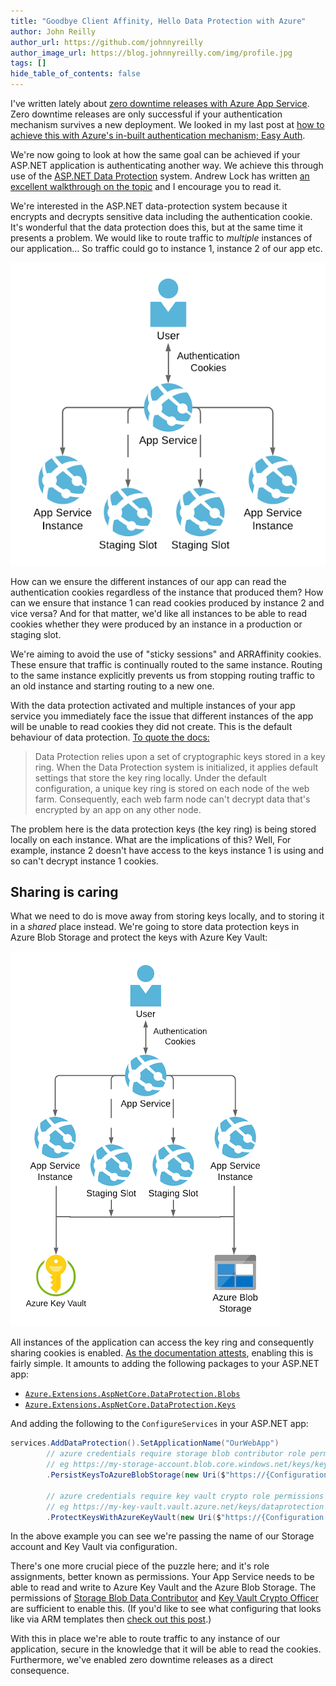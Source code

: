 ```yaml
---
title: "Goodbye Client Affinity, Hello Data Protection with Azure"
author: John Reilly
author_url: https://github.com/johnnyreilly
author_image_url: https://blog.johnnyreilly.com/img/profile.jpg
tags: []
hide_table_of_contents: false
---
```

I've written lately about [zero downtime releases with Azure App Service](<https://blog.johnnyreilly.com/2021/02/azure-app-service-health-checks-and-zero-downtime-deployments.html>). Zero downtime releases are only successful if your authentication mechanism survives a new deployment. We looked in my last post at [how to achieve this with Azure's in-built authentication mechanism; Easy Auth](<https://blog.johnnyreilly.com/2021/02/easy-auth-tokens-survive-releases-on-linux-azure-app-service.html>).

We're now going to look at how the same goal can be achieved if your ASP.NET application is authenticating another way. We achieve this through use of the [ASP.NET Data Protection](<https://docs.microsoft.com/en-us/aspnet/core/security/data-protection/configuration/overview>) system. Andrew Lock has written [an excellent walkthrough on the topic](<https://andrewlock.net/an-introduction-to-the-data-protection-system-in-asp-net-core/>) and I encourage you to read it.

We're interested in the ASP.NET data-protection system because it encrypts and decrypts sensitive data including the authentication cookie. It's wonderful that the data protection does this, but at the same time it presents a problem. We would like to route traffic to *multiple* instances of our application… So traffic could go to instance 1, instance 2 of our app etc.

 ![traffic to app service](../static/blog/2021-02-27-goodbye-client-affinity-hello-data-protection-with-azure/traffic-to-app-service.png)

How can we ensure the different instances of our app can read the authentication cookies regardless of the instance that produced them? How can we ensure that instance 1 can read cookies produced by instance 2 and vice versa? And for that matter, we'd like all instances to be able to read cookies whether they were produced by an instance in a production or staging slot.

We're aiming to avoid the use of "sticky sessions" and ARRAffinity cookies. These ensure that traffic is continually routed to the same instance. Routing to the same instance explicitly prevents us from stopping routing traffic to an old instance and starting routing to a new one.

With the data protection activated and multiple instances of your app service you immediately face the issue that different instances of the app will be unable to read cookies they did not create. This is the default behaviour of data protection. [To quote the docs:](<https://docs.microsoft.com/en-us/aspnet/core/host-and-deploy/web-farm?view=aspnetcore-5.0#data-protection>)

> Data Protection relies upon a set of cryptographic keys stored in a key ring. When the Data Protection system is initialized, it applies default settings that store the key ring locally. Under the default configuration, a unique key ring is stored on each node of the web farm. Consequently, each web farm node can't decrypt data that's encrypted by an app on any other node.

The problem here is the data protection keys (the key ring) is being stored locally on each instance. What are the implications of this? Well, For example, instance 2 doesn't have access to the keys instance 1 is using and so can't decrypt instance 1 cookies.

## Sharing is caring

What we need to do is move away from storing keys locally, and to storing it in a *shared* place instead. We're going to store data protection keys in Azure Blob Storage and protect the keys with Azure Key Vault:

![persist keys to azure blob](../static/blog/2021-02-27-goodbye-client-affinity-hello-data-protection-with-azure/data-protection-zero-downtime.png)

All instances of the application can access the key ring and consequently sharing cookies is enabled. [As the documentation attests](<https://docs.microsoft.com/en-us/aspnet/core/security/data-protection/configuration/overview?view=aspnetcore-5.0#protectkeyswithazurekeyvault>), enabling this is fairly simple. It amounts to adding the following packages to your ASP.NET app:

- [`Azure.Extensions.AspNetCore.DataProtection.Blobs`](<https://www.nuget.org/packages/Azure.Extensions.AspNetCore.DataProtection.Blobs>)
- [`Azure.Extensions.AspNetCore.DataProtection.Keys`](<https://www.nuget.org/packages/Azure.Extensions.AspNetCore.DataProtection.Keys>)

<!-- -->

And adding the following to the `ConfigureServices` in your ASP.NET app:

```cs
services.AddDataProtection().SetApplicationName("OurWebApp")
        // azure credentials require storage blob contributor role permissions
        // eg https://my-storage-account.blob.core.windows.net/keys/key
        .PersistKeysToAzureBlobStorage(new Uri($"https://{Configuration["StorageAccountName"]}.blob.core.windows.net/keys/key"), new DefaultAzureCredential())

        // azure credentials require key vault crypto role permissions
        // eg https://my-key-vault.vault.azure.net/keys/dataprotection
        .ProtectKeysWithAzureKeyVault(new Uri($"https://{Configuration["KeyVaultName"]}.vault.azure.net/keys/dataprotection"), new DefaultAzureCredential());
```

In the above example you can see we're passing the name of our Storage account and Key Vault via configuration.

There's one more crucial piece of the puzzle here; and it's role assignments, better known as permissions. Your App Service needs to be able to read and write to Azure Key Vault and the Azure Blob Storage. The permissions of [Storage Blob Data Contributor](<https://docs.microsoft.com/en-us/azure/role-based-access-control/built-in-roles#storage-blob-data-contributor>) and [Key Vault Crypto Officer](<https://docs.microsoft.com/en-us/azure/role-based-access-control/built-in-roles#key-vault-crypto-officer-preview>) are sufficient to enable this. (If you'd like to see what configuring that looks like via ARM templates then [check out this post](<https://blog.johnnyreilly.com/2021/02/arm-templates-security-role-assignments.html>).)

With this in place we're able to route traffic to any instance of our application, secure in the knowledge that it will be able to read the cookies. Furthermore, we've enabled zero downtime releases as a direct consequence.


